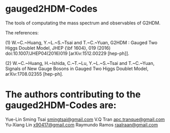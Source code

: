 # gauged2HDM-Codes
The tools of computating the mass spectrum and observables of G2HDM. 

The references:

(1) 
W.~C.~Huang, Y.~L.~S.~Tsai and T.~C.~Yuan,
G2HDM : Gauged Two Higgs Doublet Model,
JHEP {\bf 1604}, 019 (2016)
doi:10.1007/JHEP04(2016)019
[arXiv:1512.00229 [hep-ph]].

(2)
W.~C.~Huang, H.~Ishida, C.~T.~Lu, Y.~L.~S.~Tsai and T.~C.~Yuan,
Signals of New Gauge Bosons in Gauged Two Higgs Doublet Model,
arXiv:1708.02355 [hep-ph].

# The authors contributing to the gauged2HDM-Codes are:

Yue-Lin Sming Tsai <smingtsai@gmail.com>
V.Q Tran <apc.tranque@gmail.com> 
Yu-Xiang Lin <x90417@gmail.com>
Raymundo Ramos <raalraan@gmail.com>

